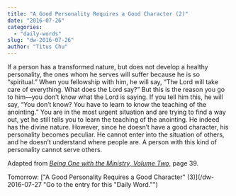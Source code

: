 ```yaml
---
title: "A Good Personality Requires a Good Character (2)"
date: "2016-07-26"
categories: 
  - "daily-words"
slug: "dw-2016-07-26"
author: "Titus Chu"
---
```


If a person has a transformed nature, but does not develop a healthy personality, the ones whom he serves will suffer because he is so “spiritual.” When you fellowship with him, he will say, “The Lord will take care of everything. What does the Lord say?” But this is the reason you go to him—you don’t know what the Lord is saying. If you tell him this, he will say, “You don’t know? You have to learn to know the teaching of the anointing.” You are in the most urgent situation and are trying to find a way out, yet he still tells you to learn the teaching of the anointing. He indeed has the divine nature. However, since he doesn’t have a good character, his personality becomes peculiar. He cannot enter into the situation of others, and he doesn’t understand where people are. A person with this kind of personality cannot serve others.

Adapted from _[Being One with the Ministry, Volume Two,](/book-one-with-the-ministry-vol-2/ "Go to the listing for this book.")_ page 39.

Tomorrow: ["A Good Personality Requires a Good Character" (3)](/dw-2016-07-27 "Go to the entry for this "Daily Word."")
